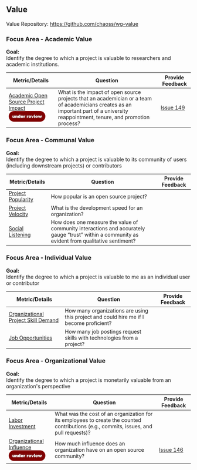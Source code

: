 ## Value

Value Repository: https://github.com/chaoss/wg-value  

### Focus Area - Academic Value

**Goal:**  
Identify the degree to which a project is valuable to researchers and academic institutions.

<div>
<table>
  <thead><tr><th>Metric/Details</th><th>Question</th><th>Provide Feedback</th></tr></thead>
<tbody>
  <tr><td><a href="https://chaoss.community/metric-academic-open-source-project-impact/">Academic Open Source Project Impact<br><img src="https://raw.githubusercontent.com/chaoss/website/master/release/Images/under-review100.png"></a></td><td>What is the impact of open source projects that an academician or a team of academicians creates as an important part of a university reappointment, tenure, and promotion process?</td><td><a href="https://github.com/chaoss/wg-value/issues/149">Issue 149</a></td></tr>
</tbody>
</table>
</div>

### Focus Area - Communal Value

**Goal:**  
Identify the degree to which a project is valuable to its community of users (including downstream projects) or contributors

<div>
<table>
  <thead><tr><th>Metric/Details</th><th>Question</th><th>Provide Feedback</th></tr></thead>
<tbody>
  <tr><td><a href="https://chaoss.community/metric-project-popularity">Project Popularity</a></td><td>How popular is an open source project?</td><td></td></tr>
  <tr><td><a href="https://chaoss.community/metric-project-velocity/">Project Velocity</a></td><td>What is the development speed for an organization?</td><td></td></tr>
  <tr><td><a href="https://chaoss.community/metric-social-listening">Social Listening</a></td><td>How does one measure the value of community interactions and accurately gauge “trust” within a community as evident from qualitative sentiment?</td><td></td></tr>
</tbody>
</table>
</div>


### Focus Area - Individual Value

**Goal:**  
Identify the degree to which a project is valuable to me as an individual user or contributor

<div>
<table>
  <thead><tr><th>Metric/Details</th><th>Question</th><th>Provide Feedback</th></tr></thead>
<tbody>
  <tr><td><a href="https://chaoss.community/metric-organizational-project-skill-demand/">Organizational Project Skill Demand</a></td><td>How many organizations are using this project and could hire me if I become proficient?</td><td></td></tr>
  <tr><td><a href="https://chaoss.community/metric-job-opportunities/" >Job Opportunities</a></td><td>How many job postings request skills with technologies from a project?</td><td></td></tr>
</tbody>
</table>
</div>  

### Focus Area - Organizational Value

**Goal:**  
Identify the degree to which a project is monetarily valuable from an organization's perspective

<div>
<table>
  <thead><tr><th>Metric/Details</th><th>Question</th><th>Provide Feedback</th></tr></thead>
<tbody>
  <tr><td><a href="https://chaoss.community/metric-labor-investment/">Labor Investment</a></td><td>What was the cost of an organization for its employees to create the counted contributions (e.g., commits, issues, and pull requests)?</td><td></td></tr>
  <tr><td><a href="https://chaoss.community/metric-academic-open-source-project-impact/">Organizational Influence<br><img src="https://raw.githubusercontent.com/chaoss/website/master/release/Images/under-review100.png"></a></td><td>How much influence does an organization have on an open source community?</td><td><a href="https://github.com/chaoss/wg-value/issues/146">Issue 146</a></td></tr>
</tbody>
</table>
</div>

